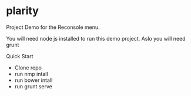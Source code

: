 # plarity
Project Demo for the Reconsole menu.

You will need node js installed to run this demo project.
Aslo you will need grunt 

Quick Start
- Clone repo
- run nmp intall
- run bower intall
- run grunt serve
